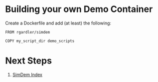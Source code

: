 # Building your own Demo Container

Create a Dockerfile and add (at least) the following:

   ```
   FROM rgardler/simdem
   
   COPY my_script_dir demo_scripts
   ```

# Next Steps

  1. [SimDem Index](../README.md)
